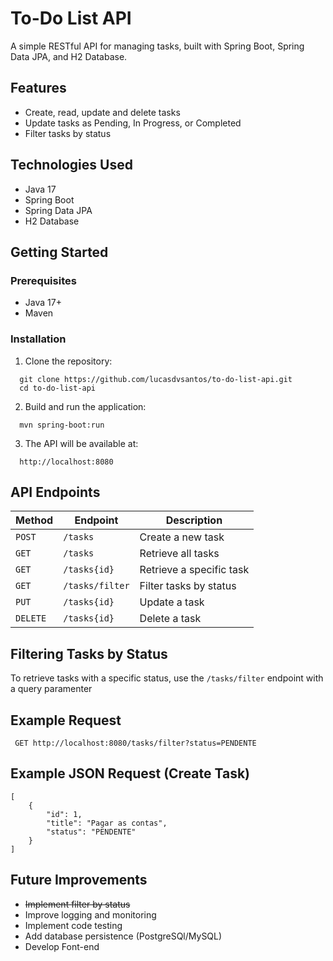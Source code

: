 # To-Do List API

A simple RESTful API for managing tasks, built with Spring Boot, Spring Data JPA, and H2 Database.

## Features

- Create, read, update and delete tasks
- Update tasks as Pending, In Progress, or Completed
- Filter tasks by status

## Technologies Used

- Java 17
- Spring Boot
- Spring Data JPA
- H2 Database

## Getting Started
### Prerequisites

- Java 17+
- Maven

### Installation
1. Clone the repository:
```  
  git clone https://github.com/lucasdvsantos/to-do-list-api.git
  cd to-do-list-api
```
2. Build and run the application:
```
  mvn spring-boot:run
```
3. The API will be available at:
```
  http://localhost:8080
```

## API Endpoints
| Method       | Endpoint            | Description              |
| ------------ | ------------------- | ------------------------ |
| ```POST```   | ```/tasks```        | Create a new task        |
| ```GET```    | ```/tasks```        | Retrieve all tasks       |
| ```GET```    | ```/tasks{id}```    | Retrieve a specific task |
| ```GET```    | ```/tasks/filter``` | Filter tasks by status   |
| ```PUT```    | ```/tasks{id}```    | Update a task            |
| ```DELETE``` | ```/tasks{id}```    | Delete a task            |

## Filtering Tasks by Status

To retrieve tasks with a specific status, use the ```/tasks/filter``` endpoint with a query paramenter

## Example Request

```
 GET http://localhost:8080/tasks/filter?status=PENDENTE
```

## Example JSON Request (Create Task)
```
[
    {
        "id": 1,
        "title": "Pagar as contas",
        "status": "PENDENTE"
    }
]
```

## Future Improvements

- ~~Implement filter by status~~
- Improve logging and monitoring
- Implement code testing
- Add database persistence (PostgreSQl/MySQL)
- Develop Font-end
